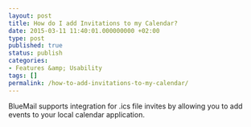 ```yaml
---
layout: post
title: How do I add Invitations to my Calendar?
date: 2015-03-11 11:40:01.000000000 +02:00
type: post
published: true
status: publish
categories:
- Features &amp; Usability
tags: []
permalink: /how-to-add-invitations-to-my-calendar/
---
```


BlueMail supports integration for .ics file invites by allowing you to add events to your local calendar application.